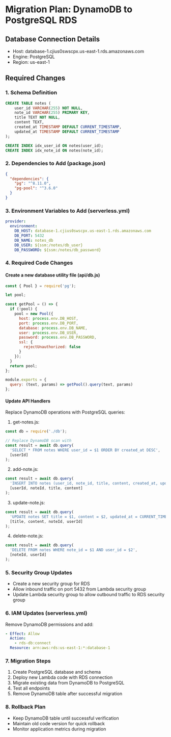 # Migration Plan: DynamoDB to PostgreSQL RDS

## Database Connection Details
- Host: database-1.cjius0swscpx.us-east-1.rds.amazonaws.com
- Engine: PostgreSQL
- Region: us-east-1

## Required Changes

### 1. Schema Definition
```sql
CREATE TABLE notes (
    user_id VARCHAR(255) NOT NULL,
    note_id VARCHAR(255) PRIMARY KEY,
    title TEXT NOT NULL,
    content TEXT,
    created_at TIMESTAMP DEFAULT CURRENT_TIMESTAMP,
    updated_at TIMESTAMP DEFAULT CURRENT_TIMESTAMP
);

CREATE INDEX idx_user_id ON notes(user_id);
CREATE INDEX idx_note_id ON notes(note_id);
```

### 2. Dependencies to Add (package.json)
```json
{
  "dependencies": {
    "pg": "^8.11.0",
    "pg-pool": "^3.6.0"
  }
}
```

### 3. Environment Variables to Add (serverless.yml)
```yaml
provider:
  environment:
    DB_HOST: database-1.cjius0swscpx.us-east-1.rds.amazonaws.com
    DB_PORT: 5432
    DB_NAME: notes_db
    DB_USER: ${ssm:/notes/db_user}
    DB_PASSWORD: ${ssm:/notes/db_password}
```

### 4. Required Code Changes

#### Create a new database utility file (api/db.js)
```javascript
const { Pool } = require('pg');

let pool;

const getPool = () => {
  if (!pool) {
    pool = new Pool({
      host: process.env.DB_HOST,
      port: process.env.DB_PORT,
      database: process.env.DB_NAME,
      user: process.env.DB_USER,
      password: process.env.DB_PASSWORD,
      ssl: {
        rejectUnauthorized: false
      }
    });
  }
  return pool;
};

module.exports = {
  query: (text, params) => getPool().query(text, params)
};
```

#### Update API Handlers

Replace DynamoDB operations with PostgreSQL queries:

1. get-notes.js:
```javascript
const db = require('./db');

// Replace DynamoDB scan with
const result = await db.query(
  'SELECT * FROM notes WHERE user_id = $1 ORDER BY created_at DESC',
  [userId]
);
```

2. add-note.js:
```javascript
const result = await db.query(
  'INSERT INTO notes (user_id, note_id, title, content, created_at, updated_at) VALUES ($1, $2, $3, $4, CURRENT_TIMESTAMP, CURRENT_TIMESTAMP) RETURNING *',
  [userId, noteId, title, content]
);
```

3. update-note.js:
```javascript
const result = await db.query(
  'UPDATE notes SET title = $1, content = $2, updated_at = CURRENT_TIMESTAMP WHERE note_id = $3 AND user_id = $4 RETURNING *',
  [title, content, noteId, userId]
);
```

4. delete-note.js:
```javascript
const result = await db.query(
  'DELETE FROM notes WHERE note_id = $1 AND user_id = $2',
  [noteId, userId]
);
```

### 5. Security Group Updates
- Create a new security group for RDS
- Allow inbound traffic on port 5432 from Lambda security group
- Update Lambda security group to allow outbound traffic to RDS security group

### 6. IAM Updates (serverless.yml)
Remove DynamoDB permissions and add:
```yaml
- Effect: Allow
  Action:
    - rds-db:connect
  Resource: arn:aws:rds:us-east-1:*:database-1
```

### 7. Migration Steps
1. Create PostgreSQL database and schema
2. Deploy new Lambda code with RDS connection
3. Migrate existing data from DynamoDB to PostgreSQL
4. Test all endpoints
5. Remove DynamoDB table after successful migration

### 8. Rollback Plan
- Keep DynamoDB table until successful verification
- Maintain old code version for quick rollback
- Monitor application metrics during migration
